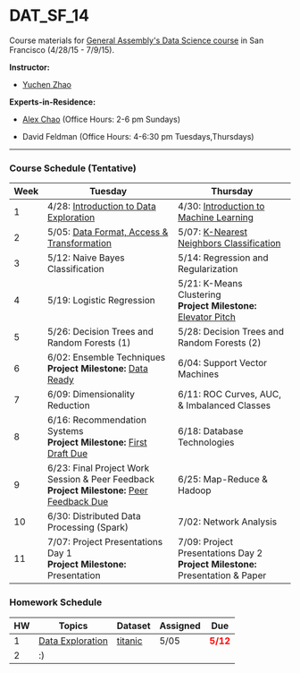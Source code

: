 # DAT_SF_14

Course materials for [General Assembly's Data Science course](https://generalassemb.ly/education/data-science/san-francisco) in San Francisco (4/28/15 - 7/9/15).

**Instructor:** 

* [Yuchen Zhao](https://www.linkedin.com/in/zhaoyuchen)


**Experts-in-Residence:** 

* [Alex Chao](https://www.linkedin.com/pub/alex-chao/42/600/8b4) (Office Hours: 2-6 pm Sundays)

* David Feldman (Office Hours: 4-6:30 pm Tuesdays,Thursdays)


---


### Course Schedule (Tentative)

Week | Tuesday | Thursday
--- | --- | ---
 1 | 4/28: [Introduction to Data Exploration](slides/lec01.pdf) | 4/30: [Introduction to Machine Learning](slides/lec02.pdf) 
 2 | 5/05: [Data Format, Access & Transformation](slides/lec03.pdf) | 5/07: [K-Nearest Neighbors Classification](slides/lec04.pdf)
 3 | 5/12: Naive Bayes Classification  | 5/14: Regression and Regularization
 4 | 5/19: Logistic Regression  | 5/21: K-Means Clustering <br>**Project Milestone:** [Elevator Pitch](project#may-21-final-project-elevator-pitch)
 5 | 5/26: Decision Trees and Random Forests (1)  | 5/28: Decision Trees and Random Forests (2)
 6 | 6/02: Ensemble Techniques <br>**Project Milestone:** [Data Ready](project#june-2-data-ready) | 6/04: Support Vector Machines
 7 | 6/09: Dimensionality Reduction  | 6/11: ROC Curves, AUC, & Imbalanced Classes
 8 | 6/16: Recommendation Systems <br>**Project Milestone:** [First Draft Due](project#june-16-first-draft-due-before-class)  | 6/18: Database Technologies
 9 | 6/23: Final Project Work Session & Peer Feedback <br>**Project Milestone:** [Peer Feedback Due](project/peer_review_guidelines.md)  | 6/25: Map-Reduce & Hadoop
10 | 6/30: Distributed Data Processing (Spark)  | 7/02: Network Analysis
11 | 7/07: Project Presentations Day 1 <br>**Project Milestone:** Presentation   | 7/09: Project Presentations Day 2 <br>**Project Milestone:** Presentation & Paper


### Homework Schedule

HW | Topics | Dataset | Assigned | Due
--- | --- | --- | --- | ---
1 | [Data Exploration](https://github.com/ga-students/DAT_SF_14/tree/master/homework/hw1) | [titanic](https://github.com/ga-students/DAT_SF_14/blob/master/homework/hw1/titanic.csv) | 5/05 | <font color='red'>**5/12**</font>
2 | :)